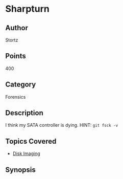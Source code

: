 # Sharpturn

## Author
Stortz
## Points
400
## Category
Forensics
## Description
I think my SATA controller is dying.
HINT: `git fsck -v`
## Topics Covered

- [Disk Imaging](/forensics/what-is-disk-imaging/)
## Synopsis

